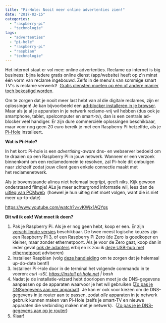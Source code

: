 ```yaml
---
title: "Pi-Hole: Nooit meer online advertenties zien!"
date: "2017-02-15"
categories: 
  - "raspberry-pi"
  - "technologie"
tags: 
  - "advertenties"
  - "pi-hole"
  - "raspberry-pi"
  - "raspbian"
  - "technologie"
---
```


Het internet staat er vol mee: online advertenties. Reclame op internet is big business: bijna iedere gratis online dienst (app/website) heeft op z'n minst één vorm van reclame ingebouwd. Zelfs in de menu's van sommige smart TV's is reclame verwerkt!  [Gratis diensten moeten op één of andere manier toch bekostigd worden](https://decorrespondent.nl/1150/jouw-aandacht-wordt-talloze-malen-per-dag-aan-de-hoogste-bieder-verkocht/98105873250-89aa2cc6).

Om te zorgen dat je nooit meer last hebt van al die digitale reclames, zijn er oplossingen! Je kan bijvoorbeeld een [ad-blocker installeren in je browser](https://adblockplus.org/nl/). Maar als je al je apparaten in je netwerk reclame-vrij wil hebben (dus ook je smartphone, tablet, spelcomputer en smart-tv), dan is een centrale ad-blocker veel handiger. Er zijn dure commerciële oplossingen beschikbaar, maar voor nog geen 20 euro bereik je met een Raspberry Pi hetzelfde, als je [Pi-Hole](http://www.pi-hole.net) installeert.

**Wat is Pi-Hole?**

In het kort: Pi-hole is een _advertising-aware_ dns- en webserver bedoeld om te draaien op een Raspberry Pi in jouw netwerk. Wanneer er een verzoek binnenkomt om een reclamedomein te resolven, zal Pi-hole dit ombuigen naar zichzelf zodat jouw client geen enkele connectie maakt met het reclamenetwerk.

Als je bovenstaande alinea niet helemaal begrijpt, geeft niks. Kijk gewoon onderstaand filmpje! ALs je meer achtergrond informatie wil, lees dan de [uitleg van PCMweb](http://www.pcmweb.nl/workshop/advertenties-blokkeren-met-je-raspberry-pi.html)  (hoewel je hun uitleg niet moet volgen, want die is niet meer up-to-date)

https://www.youtube.com/watch?v=vKWjx1AQYgs

**Dit wil ik ook! Wat moet ik doen?**

1. Pak je Raspberry Pi. Als je er nog geen hebt, koop er een. Er zijn [verschillende versies](https://www.raspberrypi.org/products/) beschikbaar. De twee meest logische keuzes zijn een Raspberry Pi 3, of een Raspberry Pi Zero (de Zero is goedkoper en kleiner, maar zonder ethernetpoort. Als je voor de Zero gaat, koop dan in ieder geval [ook de adapters](https://shop.pimoroni.com/products/raspberry-pi-zero) erbij en ik zou ik [deze USB-hub met ethernetpoort](https://shop.pimoroni.com/products/three-port-usb-hub-with-ethernet-and-microb-connector) adviseren)
2. Installeer Raspbian (volg [deze handleiding](https://raspberrytips.nl/raspberry-pi-installeren/) om te zorgen dat je helemaal up-do-date bent!)
3. Installeer Pi-Hole door in de terminal het volgende commando in te voeren: _curl -sSL https://install.pi-hole.net | bash_
4. Nadat je de installatie-wizard hebt doorlopen moet je de DNS-gegevens aanpassen op de apparaten waarvoor je het wil gebruiken ([Zo pas je DNSgegevens aan per apparaat](https://www.consumentenbond.nl/alles-in-1/alternatieve-dns-instellen)). Je kan er ook voor kiezen om de DNS-gegevens in je router aan te passen, zodat _alle_ apparaten in je netwerk gebruik kunnen maken van Pi-Hole (zelfs je smart-TV en nieuwe apparaten die verbinding maken met je netwerk).  ([Zo pas je je DNS-gegevens aan op je router](https://www.lifewire.com/how-to-change-dns-servers-on-most-popular-routers-2617995))
5. Klaar!
